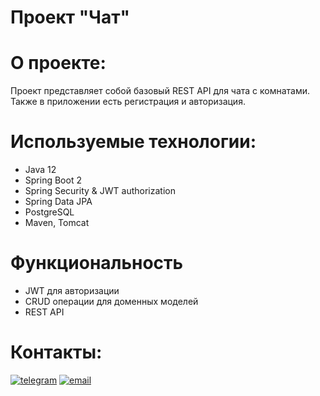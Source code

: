 Проект "Чат"
=========================================

**О проекте:**
==

Проект представляет собой базовый REST API для чата с комнатами.
Также в приложении есть регистрация и авторизация.

**Используемые технологии:**
==
- Java 12
- Spring Boot 2
- Spring Security & JWT authorization
- Spring Data JPA
- PostgreSQL
- Maven, Tomcat

**Функциональность**
==
- JWT для авторизации
- CRUD операции для доменных моделей
- REST API

**Контакты:**
==
[![telegram](https://img.shields.io/badge/Telegram-gray?style=for-the-badge&logo=Telegram&logoColor=white)](https://t.me/pavlovilyaru)
[![email](https://img.shields.io/badge/Mail.Ru-blue?style=for-the-badge&logo=Mail.Ru&logoColor=white)](mailto:ilya.pavlov@list.ru)

